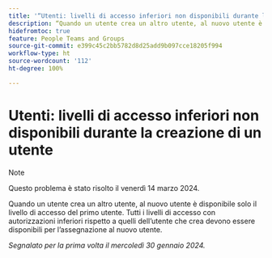 ```yaml
---
title: '“Utenti: livelli di accesso inferiori non disponibili durante la creazione di un utente”'
description: “Quando un utente crea un altro utente, al nuovo utente è disponibile solo il livello di accesso del primo utente. Tutti i livelli di accesso con autorizzazioni inferiori rispetto a quelli dell’utente che crea devono essere disponibili per l’assegnazione al nuovo utente.”
hidefromtoc: true
feature: People Teams and Groups
source-git-commit: e399c45c2bb5782d8d25add9b097cce18205f994
workflow-type: ht
source-wordcount: '112'
ht-degree: 100%

---
```



# Utenti: livelli di accesso inferiori non disponibili durante la creazione di un utente

>[!NOTE]
>
>Questo problema è stato risolto il venerdì 14 marzo 2024.

Quando un utente crea un altro utente, al nuovo utente è disponibile solo il livello di accesso del primo utente. Tutti i livelli di accesso con autorizzazioni inferiori rispetto a quelli dell’utente che crea devono essere disponibili per l’assegnazione al nuovo utente.

_Segnalato per la prima volta il mercoledì 30 gennaio 2024._
